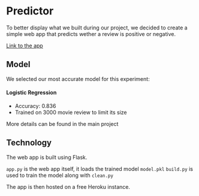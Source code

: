 # Predictor

To better display what we built during our project, we decided to create a simple web app that predicts wether a review is positive or negative.

[Link to the app](https://whispering-bastion-28721.herokuapp.com/)

## Model

We selected our most accurate model for this experiment:

#### Logistic Regression
- Accuracy: 0.836
- Trained on 3000 movie review to limit its size

More details can be found in the main project


## Technology

The web app is built using Flask.

```app.py``` is the web app itself, it loads the trained model ```model.pkl```
```build.py``` is used to train the model along with ```clean.py```

The app is then hosted on a free Heroku instance.
